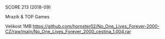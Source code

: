 SCORE 213 (2018-09)

Mrazík & TOP Games

Velikost 1MB https://github.com/hornster02/No_One_Lives_Forever-2000-CZ/raw/main/No_One_Lives_Forever_2000_cestina_1.004.rar
